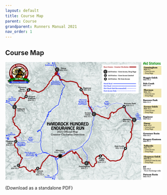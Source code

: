 ```yaml
---
layout: default 
title: Course Map
parent: Course
grandparent: Runners Manual 2021
nav_order: 1
---
```


## Course Map

![image](/assets/images/HR21_map_v1.jpg)

(Download as a standalone PDF}
